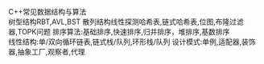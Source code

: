 C++常见数据结构与算法  
树型结构RBT,AVL,BST 
散列结构线性探测哈希表,链式哈希表,位图,布隆过滤器,TOPK问题 
排序算法:基础排序,快速排序,归并排序，堆排序,基数排序  
线性结构:单/双向循环链表,链式栈/队列,环形栈/队列 
设计模式:单例,适配器,装饰器,抽象工厂,观察者,代理 
